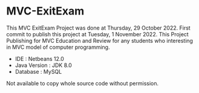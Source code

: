 # MVC-ExitExam
This MVC ExitExam Project was done at Thursday, 29 October 2022.
First commit to publish this project at Tuesday, 1 November 2022.
This Project Publishing for MVC Education and Review for any students who interesting in MVC model of computer programming.
<ul>
<li>IDE : Netbeans 12.0</li>
<li>Java Version : JDK 8.0</li>
<li>Database : MySQL</li>
</ul>
Not available to copy whole source code without permission.
